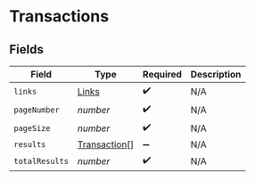 # Transactions


## Fields

| Field                                               | Type                                                | Required                                            | Description                                         |
| --------------------------------------------------- | --------------------------------------------------- | --------------------------------------------------- | --------------------------------------------------- |
| `links`                                             | [Links](../../models/shared/links.md)               | :heavy_check_mark:                                  | N/A                                                 |
| `pageNumber`                                        | *number*                                            | :heavy_check_mark:                                  | N/A                                                 |
| `pageSize`                                          | *number*                                            | :heavy_check_mark:                                  | N/A                                                 |
| `results`                                           | [Transaction](../../models/shared/transaction.md)[] | :heavy_minus_sign:                                  | N/A                                                 |
| `totalResults`                                      | *number*                                            | :heavy_check_mark:                                  | N/A                                                 |